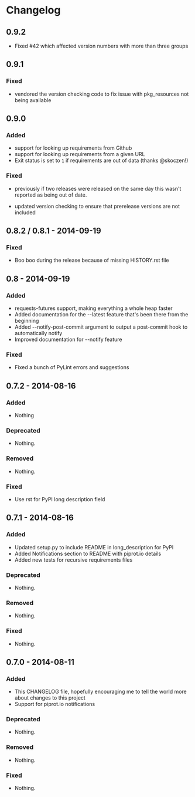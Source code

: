 # Changelog


## 0.9.2

- Fixed #42 which affected version numbers with more than three groups


## 0.9.1

### Fixed

- vendored the version checking code to fix issue with pkg_resources not being
  available


## 0.9.0

### Added

- support for looking up requirements from Github
- support for looking up requirements from a given URL
- Exit status is set to `1` if requirements are out of data (thanks @skoczen!)


### Fixed

- previously if two releases were released on the same day this wasn't
  reported as being out of date.

- updated version checking to ensure that prerelease versions are not included


## 0.8.2 / 0.8.1 - 2014-09-19

### Fixed

- Boo boo during the release because of missing HISTORY.rst file


## 0.8 - 2014-09-19

### Added

-  requests-futures support, making everything a whole heap faster
-  Added documentation for the --latest feature that's been there from
   the beginning
-  Added --notify-post-commit argument to output a post-commit hook to
   automatically notify
-  Improved documentation for --notify feature


### Fixed

-  Fixed a bunch of PyLint errors and suggestions


## 0.7.2 - 2014-08-16

### Added

-  Nothing

### Deprecated

-  Nothing.

### Removed

-  Nothing.

### Fixed

-  Use rst for PyPI long description field


## 0.7.1 - 2014-08-16

### Added

-  Updated setup.py to include README in long\_description for PyPI
-  Added Notifications section to README with piprot.io details
-  Added new tests for recursive requirements files

### Deprecated

-  Nothing.

### Removed

-  Nothing.

### Fixed

-  Nothing.


## 0.7.0 - 2014-08-11

### Added

-  This CHANGELOG file, hopefully encouraging me to tell the world more
   about changes to this project
-  Support for piprot.io notifications

### Deprecated

-  Nothing.

### Removed

-  Nothing.

### Fixed

-  Nothing.
